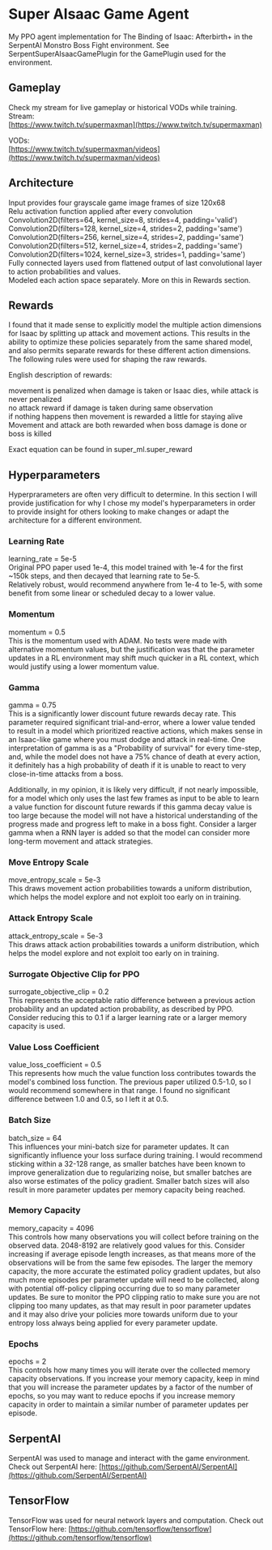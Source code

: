 # Super AIsaac Game Agent
My PPO agent implementation for The Binding of Isaac: Afterbirth+ in the SerpentAI Monstro Boss Fight environment.
See SerpentSuperAIsaacGamePlugin for the GamePlugin used for the environment.

## Gameplay
Check my stream for live gameplay or historical VODs while training.  
Stream:  
[https://www.twitch.tv/supermaxman](https://www.twitch.tv/supermaxman)

VODs:  
[https://www.twitch.tv/supermaxman/videos](https://www.twitch.tv/supermaxman/videos)

## Architecture
Input provides four grayscale game image frames of size 120x68  
Relu activation function applied after every convolution  
Convolution2D(filters=64, kernel_size=8, strides=4, padding='valid')  
Convolution2D(filters=128, kernel_size=4, strides=2, padding='same')  
Convolution2D(filters=256, kernel_size=4, strides=2, padding='same')  
Convolution2D(filters=512, kernel_size=4, strides=2, padding='same')  
Convolution2D(filters=1024, kernel_size=3, strides=1, padding='same')  
Fully connected layers used from flattened output of last convolutional layer to action probabilities and values.  
Modeled each action space separately. More on this in Rewards section.  

## Rewards
I found that it made sense to explicitly model the multiple action dimensions for Isaac by splitting up attack and movement actions. This results in the ability to optimize these policies separately from the same shared model, and also permits separate rewards for these different action dimensions. The following rules were used for shaping the raw rewards.

English description of rewards:

movement is penalized when damage is taken or Isaac dies, while attack is never penalized  
no attack reward if damage is taken during same observation  
if nothing happens then movement is rewarded a little for staying alive  
Movement and attack are both rewarded when boss damage is done or boss is killed  

Exact equation can be found in super_ml.super_reward

## Hyperparameters 
Hyperprarameters are often very difficult to determine. In this section I will provide justification for why I chose my model's hyperparameters in order to provide insight for others looking to make changes or adapt the architecture for a different environment. 

### Learning Rate
learning_rate = 5e-5  
Original PPO paper used 1e-4, this model trained with 1e-4 for the first ~150k steps, and then decayed that learning rate to 5e-5.  
Relatively robust, would recommend anywhere from 1e-4 to 1e-5, with some benefit from some linear or scheduled decay to a lower value.  

### Momentum
momentum = 0.5  
This is the momentum used with ADAM. No tests were made with alternative momentum values, but the justification was that the parameter updates in a RL environment may shift much quicker in a RL context, which would justify using a lower momentum value. 

### Gamma
gamma = 0.75  
This is a significantly lower discount future rewards decay rate. This parameter required significant trial-and-error, where a lower value tended to result in a model which prioritized reactive actions, which makes sense in an Isaac-like game where you must dodge and attack in real-time. One interpretation of gamma is as a "Probability of survival" for every time-step, and, while the model does not have a 75% chance of death at every action, it definitely has a high probability of death if it is unable to react to very close-in-time attacks from a boss. 

Additionally, in my opinion, it is likely very difficult, if not nearly impossible, for a model which only uses the last few frames as input to be able to learn a value function for discount future rewards if this gamma decay value is too large because the model will not have a historical understanding of the progress made and progress left to make in a boss fight. Consider a larger gamma when a RNN layer is added so that the model can consider more long-term movement and attack strategies. 

### Move Entropy Scale
move_entropy_scale = 5e-3  
This draws movement action probabilities towards a uniform distribution, which helps the model explore and not exploit too early on in training.

### Attack Entropy Scale
attack_entropy_scale = 5e-3  
This draws attack action probabilities towards a uniform distribution, which helps the model explore and not exploit too early on in training.

### Surrogate Objective Clip for PPO
surrogate_objective_clip = 0.2  
This represents the acceptable ratio difference between a previous action probability and an updated action probability, as described by PPO. Consider reducing this to 0.1 if a larger learning rate or a larger memory capacity is used.

### Value Loss Coefficient
value_loss_coefficient = 0.5  
This represents how much the value function loss contributes towards the model's combined loss function. The previous paper utilized 0.5-1.0, so I would recommend somewhere in that range. I found no significant difference between 1.0 and 0.5, so I left it at 0.5.

### Batch Size 
batch_size = 64  
This influences your mini-batch size for parameter updates. It can significantly influence your loss surface during training. I would recommend sticking within a 32-128 range, as smaller batches have been known to improve generalization due to regularizing noise, but smaller batches are also worse estimates of the policy gradient. Smaller batch sizes will also result in more parameter updates per memory capacity being reached.

### Memory Capacity
memory_capacity = 4096  
This controls how many observations you will collect before training on the observed data. 2048-8192 are relatively good values for this. Consider increasing if average episode length increases, as that means more of the observations will be from the same few episodes. The larger the memory capacity, the more accurate the estimated policy gradient updates, but also much more episodes per parameter update will need to be collected, along with potential off-policy clipping occurring due to so many parameter updates. Be sure to monitor the PPO clipping ratio to make sure you are not clipping too many updates, as that may result in poor parameter updates and it may also drive your policies more towards uniform due to your entropy loss always being applied for every parameter update.

### Epochs
epochs = 2  
This controls how many times you will iterate over the collected memory capacity observations. If you increase your memory capacity, keep in mind that you will increase the parameter updates by a factor of the number of epochs, so you may want to reduce epochs if you increase memory capacity in order to maintain a similar number of parameter updates per episode.

## SerpentAI
SerpentAI was used to manage and interact with the game environment.
Check out SerpentAI here: [https://github.com/SerpentAI/SerpentAI](https://github.com/SerpentAI/SerpentAI)

## TensorFlow
TensorFlow was used for neural network layers and computation. 
Check out TensorFlow here: [https://github.com/tensorflow/tensorflow](https://github.com/tensorflow/tensorflow)
